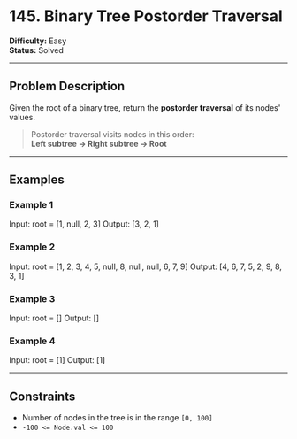 # 145. Binary Tree Postorder Traversal

**Difficulty:** Easy  
**Status:** Solved

---

## Problem Description

Given the root of a binary tree, return the **postorder traversal** of its nodes' values.

> Postorder traversal visits nodes in this order:  
> **Left subtree → Right subtree → Root**

---

## Examples

### Example 1
Input: root = [1, null, 2, 3]
Output: [3, 2, 1]



### Example 2
Input: root = [1, 2, 3, 4, 5, null, 8, null, null, 6, 7, 9]
Output: [4, 6, 7, 5, 2, 9, 8, 3, 1]


### Example 3
Input: root = []
Output: []



### Example 4
Input: root = [1]
Output: [1]


---

## Constraints

- Number of nodes in the tree is in the range `[0, 100]`
- `-100 <= Node.val <= 100`